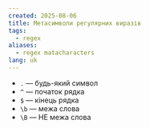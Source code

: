 ```yaml
---
created: 2025-08-06
title: Метасимволи регулярних виразів
tags:
  - regex
aliases:
  - regex matacharacters
lang: uk
---
```

- `.` — будь-який символ
- `^` — початок рядка
- `$` — кінець рядка
- `\b` — межа слова
- `\B` — НЕ межа слова